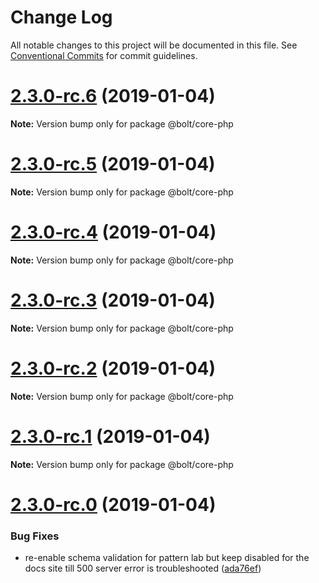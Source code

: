 # Change Log

All notable changes to this project will be documented in this file.
See [Conventional Commits](https://conventionalcommits.org) for commit guidelines.

# [2.3.0-rc.6](https://github.com/bolt-design-system/bolt/tree/master/packages/core-php/compare/v2.3.0-rc.5...v2.3.0-rc.6) (2019-01-04)

**Note:** Version bump only for package @bolt/core-php





# [2.3.0-rc.5](https://github.com/bolt-design-system/bolt/tree/master/packages/core-php/compare/v2.3.0-rc.4...v2.3.0-rc.5) (2019-01-04)

**Note:** Version bump only for package @bolt/core-php





# [2.3.0-rc.4](https://github.com/bolt-design-system/bolt/tree/master/packages/core-php/compare/v2.3.0-rc.3...v2.3.0-rc.4) (2019-01-04)

**Note:** Version bump only for package @bolt/core-php





# [2.3.0-rc.3](https://github.com/bolt-design-system/bolt/tree/master/packages/core-php/compare/v2.3.0-rc.2...v2.3.0-rc.3) (2019-01-04)

**Note:** Version bump only for package @bolt/core-php





# [2.3.0-rc.2](https://github.com/bolt-design-system/bolt/tree/master/packages/core-php/compare/v2.3.0-rc.1...v2.3.0-rc.2) (2019-01-04)

**Note:** Version bump only for package @bolt/core-php





# [2.3.0-rc.1](https://github.com/bolt-design-system/bolt/tree/master/packages/core-php/compare/vv2.3.0-rc.0...v2.3.0-rc.1) (2019-01-04)

**Note:** Version bump only for package @bolt/core-php





# [2.3.0-rc.0](https://github.com/bolt-design-system/bolt/tree/master/packages/core-php/compare/v2.2.1...v2.3.0-rc.0) (2019-01-04)


### Bug Fixes

* re-enable schema validation for pattern lab but keep disabled for the docs site till 500 server error is troubleshooted ([ada76ef](https://github.com/bolt-design-system/bolt/tree/master/packages/core-php/commit/ada76ef))
